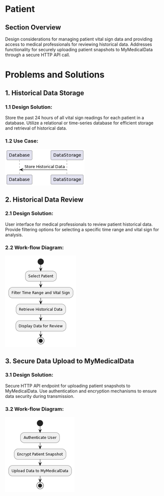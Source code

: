 # Patient

## Section Overview
Design considerations for managing patient vital sign data and providing access to medical professionals for reviewing historical data. Addresses functionality for securely uploading patient snapshots to MyMedicalData through a secure HTTP API call.

# Problems and Solutions

## 1. Historical Data Storage

### 1.1 Design Solution:
Store the past 24 hours of all vital sign readings for each patient in a database. Utilize a relational or time-series database for efficient storage and retrieval of historical data.

###  1.2 Use Case:
![Patient data](./../img/PatientData.png)


## 2. Historical Data Review

### 2.1 Design Solution:
User interface for medical professionals to review patient historical data. Provide filtering options for selecting a specific time range and vital sign for analysis.


### 2.2 Work-flow Diagram:
![Patient data WF](./../img/PatientDataReviewWF.png)


## 3. Secure Data Upload to MyMedicalData
### 3.1 Design Solution:
Secure HTTP API endpoint for uploading patient snapshots to MyMedicalData. Use authentication and encryption mechanisms to ensure data security during transmission.

### 3.2 Work-flow Diagram:
![Patient data Upload](./../img/PatientDataUploadWF.png)